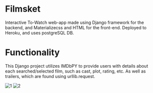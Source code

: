 # Filmsket
Interactive To-Watch web-app made using Django framework for the backend, and Materializecss and HTML for the front-end. Deployed to Heroku, and uses postgreSQL DB.
# Functionality
This Django project utilizes IMDbPY to provide users with details about each searched/selected film, such as cast, plot, rating, etc. As well as trailers, which are found using urllib.request.

![1](https://user-images.githubusercontent.com/79432932/128060511-f08b54bb-e1d4-41c2-96f6-baedf0106525.PNG)
![2](https://user-images.githubusercontent.com/79432932/128060528-213bbc2b-d875-4f80-9a84-26311eed28cd.PNG)
